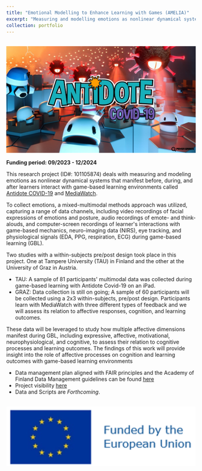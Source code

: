 ```yaml
---
title: "Emotional Modelling to Enhance Learning with Games (AMELIA)"
excerpt: "Measuring and modelling emotions as nonlinear dynamical systems with a game-based learning environment"
collection: portfolio
---
```


<br/><img src='/images/antidote-game.jpg'>

**Funding period: 09/2023 - 12/2024**

This research project (ID#: 101105874) deals with measuring and modeling emotions as nonlinear dynamical systems that manifest before, during, and after learners interact with game-based learning environments called [Antidote COVID-19](https://iamtheshield.com/) and [MediaWatch](https://webpages.tuni.fi/gamelab/2022/mediawatch/).

To collect emotions, a mixed-multimodal methods approach was utilized, capturing a range of data channels, including video recordings of facial expressions of emotions and posture, audio recordings of emote- and think-alouds, and computer-screen recordings of learner's interactions with game-based mechanics, neuro-imaging data (NIRS), eye tracking, and physiological signals (EDA, PPG, respiration, ECG) during game-based learning (GBL).

Two studies with a within-subjects pre/post design took place in this project. One at Tampere University (TAU) in Finland and the other at the University of Graz in Austria.

 * TAU: A sample of 81 participants' multimodal data was collected during game-based learning with Antidote Covid-19 on an iPad.
 * GRAZ: Data collection is still on going; A sample of 60 participants will be collected using a 2x3 within-subjects, pre/post design. Participants learn with MediaWatch with three different types of feedback and we will assess its relation to affective responses, cognition, and learning outcomes.

These data will be leveraged to study how multiple affective dimensions manifest during GBL, including expressive, affective, motivational, neurophysiological, and cognitive, to assess their relation to cognitive processes and learning outcomes. The findings of this work will provide insight into the role of affective processes on cognition and learning outcomes with game-based learning environments

  * Data management plan aligned with FAIR principles and the Academy of Finland Data Management guidelines can be found [here](https://drive.google.com/file/d/10TxAmMRpAzksR8msnFe0671mJ6VOqkN5/view?usp=sharing)
  * Project visibility [here](https://www.tuni.fi/en/research/emotional-modelling-enhance-learning-games)
  * Data and Scripts are _Forthcoming_.

<br/><img src='/images/EUflag.png'>
